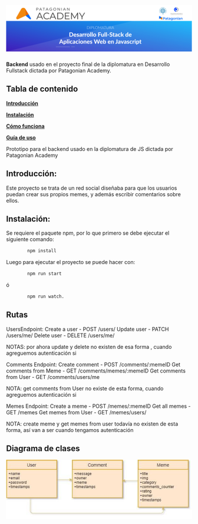 <h1 align="center">
  <img src="docs/images/patagonian-banner.jpg" alt="Patagonian Banner" />
</h1>

**Backend** usado en el proyecto final de la diplomatura en Desarrollo Fullstack dictada por Patagonian Academy.


## Tabla de contenido
[**Introducción**](#introducción)

[**Instalación**](#instalación)

[**Cómo funciona**](#cómo-funciona)

[**Guía de uso**](#guía-de-uso)







Prototipo para el backend usado en la diplomatura de JS dictada por Patagonian Academy

## Introducción: 
Este proyecto se trata de un red social diseñaba para que los usuarios puedan crear sus propios memes, y además escribir comentarios sobre ellos.

## Instalación: 
Se requiere el paquete npm, por lo que primero se debe ejecutar el siguiente comando:
```bash
        npm install
```
Luego para ejecutar el proyecto se puede hacer con:

```bash
        npm run start 
```
ó

```bash
        npm run watch.
```

## Rutas

UsersEndpoint:
Create a user  -  POST        /users/
Update user    -  PATCH    /users/me/
Delete user     -  DELETE    /users/me/

NOTAS: por ahora update y delete no existen de esa forma , cuando agreguemos autenticación si

Comments Endpoint:
Create comment                      -  POST    /comments/:memeID
Get comments from Meme   -  GET      /comments/memes/:memeID
Get comments from User      -   GET     /comments/users/me


NOTA: get comments from User no existe de esta forma, cuando agreguemos autenticación si

Memes Endpoint:
Create a meme               -    POST /memes/:memeID
Get all memes                 - GET  /memes
Get memes from User   - GET /memes/users/

NOTA: create meme y get memes from user todavía no existen de esta forma, así van a ser cuando tengamos autenticación

## Diagrama de clases

![alt text](https://github.com/MarcosDanielTorres/DiplomaturaJS-Backend/blob/master/docs/pictures/diagrama%20de%20clases.jpg)
